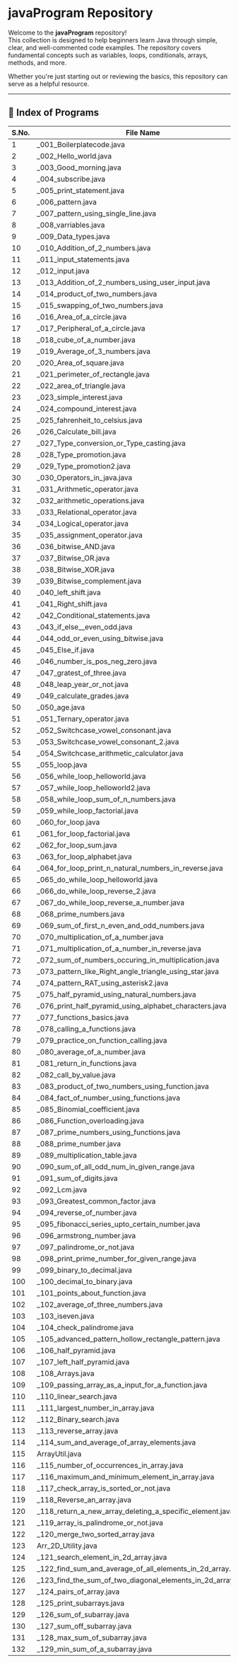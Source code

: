 # javaProgram Repository

Welcome to the **javaProgram** repository!  
This collection is designed to help beginners learn Java through simple, clear, and well-commented code examples. The repository covers fundamental concepts such as variables, loops, conditionals, arrays, methods, and more.

Whether you're just starting out or reviewing the basics, this repository can serve as a helpful resource.

---
## 📘 Index of Programs

| S.No. | File Name                                      |
|-------|------------------------------------------------|
| 1     | _001_Boilerplatecode.java                      |
| 2     | _002_Hello_world.java                          |
| 3     | _003_Good_morning.java                         |
| 4     | _004_subscribe.java                            |
| 5     | _005_print_statement.java                      |
| 6     | _006_pattern.java                              |
| 7     | _007_pattern_using_single_line.java            |
| 8     | _008_varriables.java                           |
| 9     | _009_Data_types.java                           |
| 10    | _010_Addition_of_2_numbers.java                |
| 11    | _011_input_statements.java                     |
| 12    | _012_input.java                                |
| 13    | _013_Addition_of_2_numbers_using_user_input.java |
| 14    | _014_product_of_two_numbers.java               |
| 15    | _015_swapping_of_two_numbers.java              |
| 16    | _016_Area_of_a_circle.java                     |
| 17    | _017_Peripheral_of_a_circle.java               |
| 18    | _018_cube_of_a_number.java                     |
| 19    | _019_Average_of_3_numbers.java                 |
| 20    | _020_Area_of_square.java                       |
| 21    | _021_perimeter_of_rectangle.java               |
| 22    | _022_area_of_triangle.java                     |
| 23    | _023_simple_interest.java                      |
| 24    | _024_compound_interest.java                    |
| 25    | _025_fahrenheit_to_celsius.java                |
| 26    | _026_Calculate_bill.java                       |
| 27    | _027_Type_conversion_or_Type_casting.java      |
| 28    | _028_Type_promotion.java                       |
| 29    | _029_Type_promotion2.java                      |
| 30    | _030_Operators_in_java.java                    |
| 31    | _031_Arithmetic_operator.java                  |
| 32    | _032_arithmetic_operations.java                |
| 33    | _033_Relational_operator.java                  |
| 34    | _034_Logical_operator.java                     |
| 35    | _035_assignment_operator.java                  |
| 36    | _036_bitwise_AND.java                          |
| 37    | _037_Bitwise_OR.java                           |
| 38    | _038_Bitwise_XOR.java                          |
| 39    | _039_Bitwise_complement.java                   |
| 40    | _040_left_shift.java                           |
| 41    | _041_Right_shift.java                          |
| 42    | _042_Conditional_statements.java               |
| 43    | _043_if_else__even_odd.java                    |
| 44    | _044_odd_or_even_using_bitwise.java            |
| 45    | _045_Else_if.java                            |
| 46    | _046_number_is_pos_neg_zero.java               |
| 47    | _047_gratest_of_three.java                    |
| 48    | _048_leap_year_or_not.java                     |
| 49    | _049_calculate_grades.java                     |
| 50    | _050_age.java                                  |
| 51    | _051_Ternary_operator.java                     |
| 52    | _052_Switchcase_vowel_consonant.java           |
| 53    | _053_Switchcase_vowel_consonant_2.java         |
| 54    | _054_Switchcase_arithmetic_calculator.java     |
| 55    | _055_loop.java                                 |
| 56    | _056_while_loop_helloworld.java                          |
| 57    | _057_while_loop_helloworld2.java                         |
| 58    | _058_while_loop_sum_of_n_numbers.java                    |
| 59    | _059_while_loop_factorial.java                           |
| 60    | _060_for_loop.java                                       |
| 61    | _061_for_loop_factorial.java                             |
| 62    | _062_for_loop_sum.java                                   |
| 63    | _063_for_loop_alphabet.java                              |
| 64    | _064_for_loop_print_n_natural_numbers_in_reverse.java    |
| 65    | _065_do_while_loop_helloworld.java                       |
| 66    | _066_do_while_loop_reverse_2.java                        |
| 67    | _067_do_while_loop_reverse_a_number.java                 |
| 68    | _068_prime_numbers.java                                  |
| 69    | _069_sum_of_first_n_even_and_odd_numbers.java            |
| 70    | _070_multiplication_of_a_number.java                     |
| 71    | _071_multiplication_of_a_number_in_reverse.java          |
| 72    | _072_sum_of_numbers_occuring_in_multiplication.java      |
| 73    | _073_pattern_like_Right_angle_triangle_using_star.java   |
| 74    | _074_pattern_RAT_using_asterisk2.java                    |
| 75    | _075_half_pyramid_using_natural_numbers.java             |
| 76    | _076_print_half_pyramid_using_alphabet_characters.java   |
| 77    | _077_functions_basics.java                               |
| 78    | _078_calling_a_functions.java                            |
| 79    | _079_practice_on_function_calling.java                   |
| 80    | _080_average_of_a_number.java                            |
| 81    | _081_return_in_functions.java                            |
| 82    | _082_call_by_value.java                                  |
| 83    | _083_product_of_two_numbers_using_function.java          |
| 84    | _084_fact_of_number_using_functions.java                 |
| 85    | _085_Binomial_coefficient.java                           |
| 86    | _086_Function_overloading.java                           |
| 87    | _087_prime_numbers_using_functions.java                  |
| 88    | _088_prime_number.java                                   |
| 89    | _089_multiplication_table.java                           |
| 90    | _090_sum_of_all_odd_num_in_given_range.java              |
| 91    | _091_sum_of_digits.java                                  |
| 92    | _092_Lcm.java                                            |
| 93    | _093_Greatest_common_factor.java                         |
| 94    | _094_reverse_of_number.java                              |
| 95    | _095_fibonacci_series_upto_certain_number.java           |
| 96    | _096_armstrong_number.java                               |
| 97    | _097_palindrome_or_not.java                              |
| 98    | _098_print_prime_number_for_given_range.java             |
| 99    | _099_binary_to_decimal.java                              |
| 100   | _100_decimal_to_binary.java                              |
| 101   | _101_points_about_function.java                          |
| 102   | _102_average_of_three_numbers.java                       |
| 103   | _103_iseven.java                                         |
| 104   | _104_check_palindrome.java                               |
| 105   | _105_advanced_pattern_hollow_rectangle_pattern.java      |
| 106   | _106_half_pyramid.java                                   |
| 107   | _107_left_half_pyramid.java                              |
| 108   | _108_Arrays.java                                         |
| 109   | _109_passing_array_as_a_input_for_a_function.java        |
| 110   | _110_linear_search.java                                  |
| 111   | _111_largest_number_in_array.java                         |
| 112   | _112_Binary_search.java                                  |
| 113   | _113_reverse_array.java                                  |
| 114   | _114_sum_and_average_of_array_elements.java              |
| 115   | ArrayUtil.java
| 116   | _115_number_of_occurrences_in_array.java                 |
| 117   | _116_maximum_and_minimum_element_in_array.java           |
| 118   | _117_check_array_is_sorted_or_not.java                   |
| 119   | _118_Reverse_an_array.java                               |
| 120   | _118_return_a_new_array_deleting_a_specific_element.java|
| 121   | _119_array_is_palindrome_or_not.java                     |
| 122   | _120_merge_two_sorted_array.java                         |
| 123   | Arr_2D_Utility.java                      |
| 124   | _121_search_element_in_2d_array.java                     |
| 125   | _122_find_sum_and_average_of_all_elements_in_2d_array.java |
| 126   | _123_find_the_sum_of_two_diagonal_elements_in_2d_array.java |
| 127   | _124_pairs_of_array.java                                 |
| 128   | _125_print_subarrays.java                                |
| 129   | _126_sum_of_subarray.java                                |
| 130   | _127_sum_off_subarray.java                                |
| 131   | _128_max_sum_of_subarray.java                            |
| 132   | _129_min_sum_of_a_subarray.java                          |
